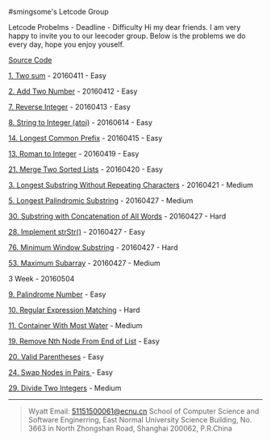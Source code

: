 #smingsome's Letcode Group

Letcode Probelms  - Deadline - Difficulty
Hi my dear friends. I am very happy to invite you to our leecoder group. Below is the problems we do every day, hope you enjoy youself.

[Source Code](https://github.com/wuinyu/JavaStudy/blob/master/src/main/java/com/smilingsome/leetcode/MySolution.java) 

[1. Two sum](https://leetcode.com/problems/two-sum/) - 20160411 - Easy

[2. Add Two Number](https://leetcode.com/problems/add-two-numbers/) -   20160412 - Easy

[7. Reverse Integer](https://leetcode.com/problems/reverse-integer/) - 20160413 - Easy

[8. String to Integer (atoi)](https://leetcode.com/problems/string-to-integer-atoi/) - 20160614 - Easy

[14. Longest Common Prefix](https://leetcode.com/problems/longest-common-prefix/) - 20160415 - Easy

[13. Roman to Integer](https://leetcode.com/problems/roman-to-integer/) - 20160419 - Easy

[21. Merge Two Sorted Lists](https://leetcode.com/problems/merge-two-sorted-lists/) - 20160420 - Easy

[3. Longest Substring Without Repeating Characters](https://leetcode.com/problems/longest-substring-without-repeating-characters/) - 20160421 - Medium

[5. Longest Palindromic Substring](https://leetcode.com/problems/longest-palindromic-substring/) - 20160427 - Medium

[30. Substring with Concatenation of All Words](https://leetcode.com/problems/substring-with-concatenation-of-all-words/) - 20160427 - Hard

[28. Implement strStr()](https://leetcode.com/problems/implement-strstr/) - 20160427 - Easy

[76. Minimum Window Substring](https://leetcode.com/problems/minimum-window-substring/) - 20160427 - Hard

[53. Maximum Subarray](https://leetcode.com/problems/maximum-subarray/) - 20160427 - Medium

3 Week - 20160504

[9. Palindrome Number](https://leetcode.com/problems/palindrome-number/) - Easy

[10. Regular Expression Matching](https://leetcode.com/problems/regular-expression-matching/) - Hard

[11. Container With Most Water](https://leetcode.com/problems/container-with-most-water/) - Medium

[19. Remove Nth Node From End of List](https://leetcode.com/problems/remove-nth-node-from-end-of-list/) - Easy

[20. Valid Parentheses](https://leetcode.com/problems/valid-parentheses/) - Easy

[24. Swap Nodes in Pairs ](https://leetcode.com/problems/swap-nodes-in-pairs/) - Easy

[29. Divide Two Integers](https://leetcode.com/problems/divide-two-integers/) - Medium


---
>Wyatt
Email: 51151500061@ecnu.cn
School of Computer Science and Software Enginerring, East Normal University
Science Building, No. 3663 in North Zhongshan Road, Shanghai 200062, P.R.China
